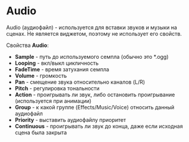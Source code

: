 # Audio

Audio (аудиофайл) - используется для вставки звуков и музыки на сценах. Не является виджетом, поэтому не использует его свойств.

Свойства **Audio**:

* **Sample** - путь до используемого семплa (обычно это *.ogg)
* **Looping** - вкл/выкл цикличность
* **FadeTime** - время затухания семпла
* **Volume** - громкость
* **Pan** - смещение звука относительно каналов (L/R)
* **Pitch** - регулировка тональности
* **Action** - проигрывать ли звук, либо остановить проигрывание (используется при анимации)
* **Group** - к какой группе (Effects/Music/Voice) относить данный аудиофайл
* **Priority** - выставить аудиофайлу приоритет
* **Continuous** - проигрывать ли звук до конца, даже если исходная сцена была закрыта
